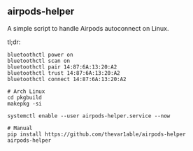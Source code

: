 ## airpods-helper

A simple script to handle Airpods autoconnect on Linux.

tl;dr:
```shell
bluetoothctl power on
bluetoothctl scan on
bluetoothctl pair 14:87:6A:13:20:A2
bluetoothctl trust 14:87:6A:13:20:A2
bluetoothctl connect 14:87:6A:13:20:A2

# Arch Linux
cd pkgbuild
makepkg -si

systemctl enable --user airpods-helper.service --now

# Manual
pip install https://github.com/thevar1able/airpods-helper
airpods-helper
```